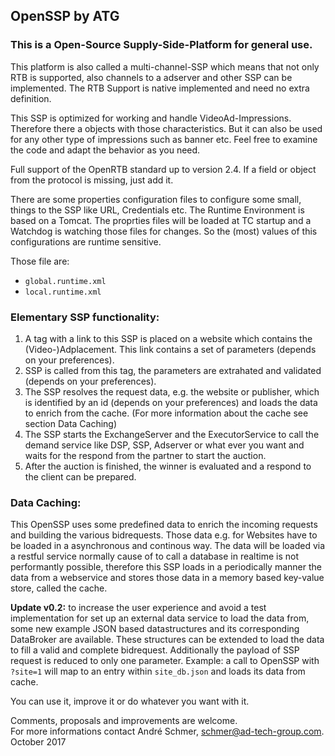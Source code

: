 ## OpenSSP by ATG

### This is a Open-Source Supply-Side-Platform for general use.

This platform is also called a multi-channel-SSP which means that not only RTB is supported, also channels to a adserver and other SSP can be implemented.
The RTB Support is native implemented and need no extra definition.

This SSP is optimized for working and handle VideoAd-Impressions. Therefore there a objects with those characteristics.
But it can also be used for any other type of impressions such as banner etc.
Feel free to examine the code and adapt the behavior as you need.

Full support of the OpenRTB standard up to version 2.4. If a field or object from the protocol is missing, just add it.

There are some properties configuration files to configure some small, things to the SSP like URL, Credentials etc.
The Runtime Environment is based on a Tomcat.
The proprties files will be loaded at TC startup and a Watchdog is watching those files for changes. So the (most) values of this configurations are runtime sensitive.

Those file are:
- `global.runtime.xml`
- `local.runtime.xml`

### Elementary SSP functionality:
1. A tag with a link to this SSP is placed on a website which contains the (Video-)Adplacement. This link contains a set of parameters (depends on your preferences). 
2. SSP is called from this tag, the parameters are extrahated and validated (depends on your preferences).
3. The SSP resolves the request data, e.g. the website or publisher, which is identified by an id (depends on your preferences) and loads the data to enrich from the cache. (For more information about the cache see section Data Caching)
4. The SSP starts the ExchangeServer and the ExecutorService to call the demand service like DSP, SSP, Adserver or what ever you want and waits for the respond from the partner to start the auction.
5. After the auction is finished, the winner is evaluated and a respond to the client can be prepared.

### Data Caching:

This OpenSSP uses some predefined data to enrich the incoming requests and building the various bidrequests.
Those data e.g. for Websites have to be loaded in a asynchronous and continous way.
The data will be loaded via a restful service normally cause of to call a database in realtime is not performantly possible, therefore this SSP loads in a periodically manner the data from a webservice and stores those data in a memory based key-value store, called the cache.

**Update v0.2:**
to increase the user experience and avoid a test implementation for set up an external data service to load the data from, some new example JSON based datastructures and its corresponding DataBroker are available. These structures can be extended to load the data to fill a valid and complete bidrequest. Additionally the payload of SSP request is reduced to only one parameter. 
Example: a call to OpenSSP with `?site=1` will map to an entry within `site_db.json` and loads its data from cache.

You can use it, improve it or do whatever you want with it.

Comments, proposals and improvements are welcome.  
For more informations contact André Schmer, schmer@ad-tech-group.com.  
October 2017
